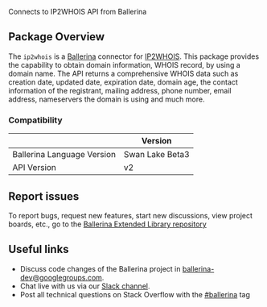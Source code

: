 Connects to IP2WHOIS API from Ballerina

## Package Overview
The `ip2whois` is a [Ballerina](https://ballerina.io/) connector for [IP2WHOIS](https://www.ip2whois.com/developers-api).
This package provides the capability to obtain domain information, WHOIS record, by using a domain name. The API returns a comprehensive WHOIS data such as creation date, updated date, expiration date, domain age, the contact information of the registrant, mailing address, phone number, email address, nameservers the domain is using and much more.

### Compatibility
|                               | Version               |
|-------------------------------|-----------------------|
| Ballerina Language Version    | Swan Lake Beta3       |
| API Version                   | v2                    |

## Report issues
To report bugs, request new features, start new discussions, view project boards, etc., go to the [Ballerina Extended Library repository](https://github.com/ballerina-platform/ballerina-extended-library)

## Useful links
- Discuss code changes of the Ballerina project in [ballerina-dev@googlegroups.com](mailto:ballerina-dev@googlegroups.com).
- Chat live with us via our [Slack channel](https://ballerina.io/community/slack/).
- Post all technical questions on Stack Overflow with the [#ballerina](https://stackoverflow.com/questions/tagged/ballerina) tag
